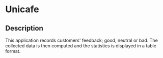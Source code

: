 # Unicafe
## Description

This application records customers' feedback; good, neutral or bad. The collected data is then computed and the statistics is displayed in a table format.